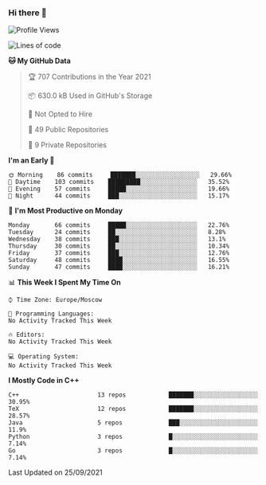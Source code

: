### Hi there 👋

<!--
**SemenMartynov/SemenMartynov** is a ✨ _special_ ✨ repository because its `README.md` (this file) appears on your GitHub profile.

Here are some ideas to get you started:

- 🔭 I’m currently working on ...
- 🌱 I’m currently learning ...
- 👯 I’m looking to collaborate on ...
- 🤔 I’m looking for help with ...
- 💬 Ask me about ...
- 📫 How to reach me: ...
- 😄 Pronouns: ...
- ⚡ Fun fact: ...
-->

<!--START_SECTION:waka-->
![Profile Views](http://img.shields.io/badge/Profile%20Views-1-blue)

![Lines of code](https://img.shields.io/badge/From%20Hello%20World%20I%27ve%20Written-2.1%20million%20lines%20of%20code-blue)

**🐱 My GitHub Data** 

> 🏆 707 Contributions in the Year 2021
 > 
> 📦 630.0 kB Used in GitHub's Storage 
 > 
> 🚫 Not Opted to Hire
 > 
> 📜 49 Public Repositories 
 > 
> 🔑 9 Private Repositories  
 > 
**I'm an Early 🐤** 

```text
🌞 Morning    86 commits     ███████░░░░░░░░░░░░░░░░░░   29.66% 
🌆 Daytime    103 commits    █████████░░░░░░░░░░░░░░░░   35.52% 
🌃 Evening    57 commits     █████░░░░░░░░░░░░░░░░░░░░   19.66% 
🌙 Night      44 commits     ███░░░░░░░░░░░░░░░░░░░░░░   15.17%

```
📅 **I'm Most Productive on Monday** 

```text
Monday       66 commits     █████░░░░░░░░░░░░░░░░░░░░   22.76% 
Tuesday      24 commits     ██░░░░░░░░░░░░░░░░░░░░░░░   8.28% 
Wednesday    38 commits     ███░░░░░░░░░░░░░░░░░░░░░░   13.1% 
Thursday     30 commits     ██░░░░░░░░░░░░░░░░░░░░░░░   10.34% 
Friday       37 commits     ███░░░░░░░░░░░░░░░░░░░░░░   12.76% 
Saturday     48 commits     ████░░░░░░░░░░░░░░░░░░░░░   16.55% 
Sunday       47 commits     ████░░░░░░░░░░░░░░░░░░░░░   16.21%

```


📊 **This Week I Spent My Time On** 

```text
⌚︎ Time Zone: Europe/Moscow

💬 Programming Languages: 
No Activity Tracked This Week

🔥 Editors: 
No Activity Tracked This Week

💻 Operating System: 
No Activity Tracked This Week

```

**I Mostly Code in C++** 

```text
C++                      13 repos            ███████░░░░░░░░░░░░░░░░░░   30.95% 
TeX                      12 repos            ███████░░░░░░░░░░░░░░░░░░   28.57% 
Java                     5 repos             ███░░░░░░░░░░░░░░░░░░░░░░   11.9% 
Python                   3 repos             █░░░░░░░░░░░░░░░░░░░░░░░░   7.14% 
Go                       3 repos             █░░░░░░░░░░░░░░░░░░░░░░░░   7.14%

```



 Last Updated on 25/09/2021
<!--END_SECTION:waka-->